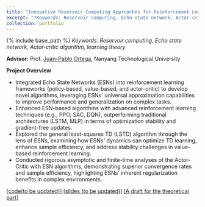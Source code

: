 ```yaml
---
title: "Innovative Reservoir Computing Approaches for Reinforcement Learning"
excerpt: "*Keywords: Reservoir computing, Echo state network, Actor-critic algorithm, learning theory*<br/><img src='/images/IMG_3110.png' width='400'>"
collection: portfolio
---
```

{% include base_path %}
*Keywords: Reservoir computing, Echo state network, Actor-critic algorithm, learning theory*

**Advisor:** Prof. [Juan-Pablo Ortega](https://juan-pablo-ortega.com/), Nanyang Technological University

**Project Overview**

- Integrated Echo State Networks (ESNs) into reinforcement learning frameworks (policy-based, value-based, and actor-critic) to develop novel algorithms, leveraging ESNs' universal approximation capabilities to improve performance and generalization on complex tasks.
- Enhanced ESN-based algorithms with advanced reinforcement learning techniques (e.g., PPO, SAC, DQN), outperforming traditional architectures (LSTM, MLP) in terms of optimization stability and gradient-free updates.
- Explored the general least-squares TD (LSTD) algorithm through the lens of ESNs, examining how ESNs' dynamics can optimize TD learning, enhance sample efficiency, and address stability challenges in value-based reinforcement learning.
- Conducted rigorous asymptotic and finite-time analyses of the Actor-Critic with ESN algorithms, demonstrating superior convergence rates and sample efficiency, highlighting ESNs’ inherent regularization benefits in complex environments.


  
[[code(to be updated)]](https://li-yunai.github.io//publications/r-3/)
[[slides (to be updated)]](https://li-yunai.github.io//publications/r-3/)
[[A draft for the theoretical part]](/files/theoretical.pdf)
